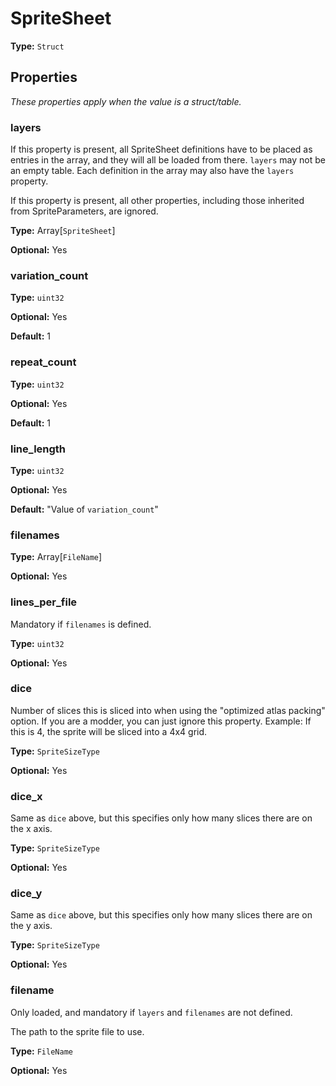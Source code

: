 # SpriteSheet

**Type:** `Struct`

## Properties

*These properties apply when the value is a struct/table.*

### layers

If this property is present, all SpriteSheet definitions have to be placed as entries in the array, and they will all be loaded from there. `layers` may not be an empty table. Each definition in the array may also have the `layers` property.

If this property is present, all other properties, including those inherited from SpriteParameters, are ignored.

**Type:** Array[`SpriteSheet`]

**Optional:** Yes

### variation_count

**Type:** `uint32`

**Optional:** Yes

**Default:** 1

### repeat_count

**Type:** `uint32`

**Optional:** Yes

**Default:** 1

### line_length

**Type:** `uint32`

**Optional:** Yes

**Default:** "Value of `variation_count`"

### filenames

**Type:** Array[`FileName`]

**Optional:** Yes

### lines_per_file

Mandatory if `filenames` is defined.

**Type:** `uint32`

**Optional:** Yes

### dice

Number of slices this is sliced into when using the "optimized atlas packing" option. If you are a modder, you can just ignore this property. Example: If this is 4, the sprite will be sliced into a 4x4 grid.

**Type:** `SpriteSizeType`

**Optional:** Yes

### dice_x

Same as `dice` above, but this specifies only how many slices there are on the x axis.

**Type:** `SpriteSizeType`

**Optional:** Yes

### dice_y

Same as `dice` above, but this specifies only how many slices there are on the y axis.

**Type:** `SpriteSizeType`

**Optional:** Yes

### filename

Only loaded, and mandatory if `layers` and `filenames` are not defined.

The path to the sprite file to use.

**Type:** `FileName`

**Optional:** Yes

